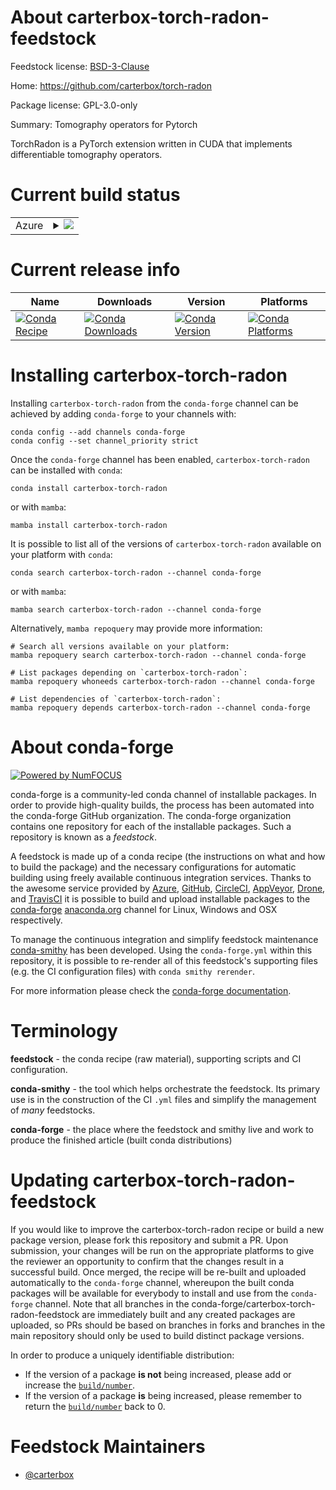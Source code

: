 About carterbox-torch-radon-feedstock
=====================================

Feedstock license: [BSD-3-Clause](https://github.com/conda-forge/carterbox-torch-radon-feedstock/blob/main/LICENSE.txt)

Home: https://github.com/carterbox/torch-radon

Package license: GPL-3.0-only

Summary: Tomography operators for Pytorch

TorchRadon is a PyTorch extension written in CUDA that implements
differentiable tomography operators.


Current build status
====================


<table>
    
  <tr>
    <td>Azure</td>
    <td>
      <details>
        <summary>
          <a href="https://dev.azure.com/conda-forge/feedstock-builds/_build/latest?definitionId=19987&branchName=main">
            <img src="https://dev.azure.com/conda-forge/feedstock-builds/_apis/build/status/carterbox-torch-radon-feedstock?branchName=main">
          </a>
        </summary>
        <table>
          <thead><tr><th>Variant</th><th>Status</th></tr></thead>
          <tbody><tr>
              <td>linux_64_cuda_compilercuda-nvcccuda_compiler_version12.6cxx_compiler_version13python3.10.____cpython</td>
              <td>
                <a href="https://dev.azure.com/conda-forge/feedstock-builds/_build/latest?definitionId=19987&branchName=main">
                  <img src="https://dev.azure.com/conda-forge/feedstock-builds/_apis/build/status/carterbox-torch-radon-feedstock?branchName=main&jobName=linux&configuration=linux%20linux_64_cuda_compilercuda-nvcccuda_compiler_version12.6cxx_compiler_version13python3.10.____cpython" alt="variant">
                </a>
              </td>
            </tr><tr>
              <td>linux_64_cuda_compilercuda-nvcccuda_compiler_version12.6cxx_compiler_version13python3.11.____cpython</td>
              <td>
                <a href="https://dev.azure.com/conda-forge/feedstock-builds/_build/latest?definitionId=19987&branchName=main">
                  <img src="https://dev.azure.com/conda-forge/feedstock-builds/_apis/build/status/carterbox-torch-radon-feedstock?branchName=main&jobName=linux&configuration=linux%20linux_64_cuda_compilercuda-nvcccuda_compiler_version12.6cxx_compiler_version13python3.11.____cpython" alt="variant">
                </a>
              </td>
            </tr><tr>
              <td>linux_64_cuda_compilercuda-nvcccuda_compiler_version12.6cxx_compiler_version13python3.12.____cpython</td>
              <td>
                <a href="https://dev.azure.com/conda-forge/feedstock-builds/_build/latest?definitionId=19987&branchName=main">
                  <img src="https://dev.azure.com/conda-forge/feedstock-builds/_apis/build/status/carterbox-torch-radon-feedstock?branchName=main&jobName=linux&configuration=linux%20linux_64_cuda_compilercuda-nvcccuda_compiler_version12.6cxx_compiler_version13python3.12.____cpython" alt="variant">
                </a>
              </td>
            </tr><tr>
              <td>linux_64_cuda_compilercuda-nvcccuda_compiler_version12.6cxx_compiler_version13python3.13.____cp313</td>
              <td>
                <a href="https://dev.azure.com/conda-forge/feedstock-builds/_build/latest?definitionId=19987&branchName=main">
                  <img src="https://dev.azure.com/conda-forge/feedstock-builds/_apis/build/status/carterbox-torch-radon-feedstock?branchName=main&jobName=linux&configuration=linux%20linux_64_cuda_compilercuda-nvcccuda_compiler_version12.6cxx_compiler_version13python3.13.____cp313" alt="variant">
                </a>
              </td>
            </tr><tr>
              <td>linux_64_cuda_compilercuda-nvcccuda_compiler_version12.6cxx_compiler_version13python3.9.____cpython</td>
              <td>
                <a href="https://dev.azure.com/conda-forge/feedstock-builds/_build/latest?definitionId=19987&branchName=main">
                  <img src="https://dev.azure.com/conda-forge/feedstock-builds/_apis/build/status/carterbox-torch-radon-feedstock?branchName=main&jobName=linux&configuration=linux%20linux_64_cuda_compilercuda-nvcccuda_compiler_version12.6cxx_compiler_version13python3.9.____cpython" alt="variant">
                </a>
              </td>
            </tr>
          </tbody>
        </table>
      </details>
    </td>
  </tr>
</table>

Current release info
====================

| Name | Downloads | Version | Platforms |
| --- | --- | --- | --- |
| [![Conda Recipe](https://img.shields.io/badge/recipe-carterbox--torch--radon-green.svg)](https://anaconda.org/conda-forge/carterbox-torch-radon) | [![Conda Downloads](https://img.shields.io/conda/dn/conda-forge/carterbox-torch-radon.svg)](https://anaconda.org/conda-forge/carterbox-torch-radon) | [![Conda Version](https://img.shields.io/conda/vn/conda-forge/carterbox-torch-radon.svg)](https://anaconda.org/conda-forge/carterbox-torch-radon) | [![Conda Platforms](https://img.shields.io/conda/pn/conda-forge/carterbox-torch-radon.svg)](https://anaconda.org/conda-forge/carterbox-torch-radon) |

Installing carterbox-torch-radon
================================

Installing `carterbox-torch-radon` from the `conda-forge` channel can be achieved by adding `conda-forge` to your channels with:

```
conda config --add channels conda-forge
conda config --set channel_priority strict
```

Once the `conda-forge` channel has been enabled, `carterbox-torch-radon` can be installed with `conda`:

```
conda install carterbox-torch-radon
```

or with `mamba`:

```
mamba install carterbox-torch-radon
```

It is possible to list all of the versions of `carterbox-torch-radon` available on your platform with `conda`:

```
conda search carterbox-torch-radon --channel conda-forge
```

or with `mamba`:

```
mamba search carterbox-torch-radon --channel conda-forge
```

Alternatively, `mamba repoquery` may provide more information:

```
# Search all versions available on your platform:
mamba repoquery search carterbox-torch-radon --channel conda-forge

# List packages depending on `carterbox-torch-radon`:
mamba repoquery whoneeds carterbox-torch-radon --channel conda-forge

# List dependencies of `carterbox-torch-radon`:
mamba repoquery depends carterbox-torch-radon --channel conda-forge
```


About conda-forge
=================

[![Powered by
NumFOCUS](https://img.shields.io/badge/powered%20by-NumFOCUS-orange.svg?style=flat&colorA=E1523D&colorB=007D8A)](https://numfocus.org)

conda-forge is a community-led conda channel of installable packages.
In order to provide high-quality builds, the process has been automated into the
conda-forge GitHub organization. The conda-forge organization contains one repository
for each of the installable packages. Such a repository is known as a *feedstock*.

A feedstock is made up of a conda recipe (the instructions on what and how to build
the package) and the necessary configurations for automatic building using freely
available continuous integration services. Thanks to the awesome service provided by
[Azure](https://azure.microsoft.com/en-us/services/devops/), [GitHub](https://github.com/),
[CircleCI](https://circleci.com/), [AppVeyor](https://www.appveyor.com/),
[Drone](https://cloud.drone.io/welcome), and [TravisCI](https://travis-ci.com/)
it is possible to build and upload installable packages to the
[conda-forge](https://anaconda.org/conda-forge) [anaconda.org](https://anaconda.org/)
channel for Linux, Windows and OSX respectively.

To manage the continuous integration and simplify feedstock maintenance
[conda-smithy](https://github.com/conda-forge/conda-smithy) has been developed.
Using the ``conda-forge.yml`` within this repository, it is possible to re-render all of
this feedstock's supporting files (e.g. the CI configuration files) with ``conda smithy rerender``.

For more information please check the [conda-forge documentation](https://conda-forge.org/docs/).

Terminology
===========

**feedstock** - the conda recipe (raw material), supporting scripts and CI configuration.

**conda-smithy** - the tool which helps orchestrate the feedstock.
                   Its primary use is in the construction of the CI ``.yml`` files
                   and simplify the management of *many* feedstocks.

**conda-forge** - the place where the feedstock and smithy live and work to
                  produce the finished article (built conda distributions)


Updating carterbox-torch-radon-feedstock
========================================

If you would like to improve the carterbox-torch-radon recipe or build a new
package version, please fork this repository and submit a PR. Upon submission,
your changes will be run on the appropriate platforms to give the reviewer an
opportunity to confirm that the changes result in a successful build. Once
merged, the recipe will be re-built and uploaded automatically to the
`conda-forge` channel, whereupon the built conda packages will be available for
everybody to install and use from the `conda-forge` channel.
Note that all branches in the conda-forge/carterbox-torch-radon-feedstock are
immediately built and any created packages are uploaded, so PRs should be based
on branches in forks and branches in the main repository should only be used to
build distinct package versions.

In order to produce a uniquely identifiable distribution:
 * If the version of a package **is not** being increased, please add or increase
   the [``build/number``](https://docs.conda.io/projects/conda-build/en/latest/resources/define-metadata.html#build-number-and-string).
 * If the version of a package **is** being increased, please remember to return
   the [``build/number``](https://docs.conda.io/projects/conda-build/en/latest/resources/define-metadata.html#build-number-and-string)
   back to 0.

Feedstock Maintainers
=====================

* [@carterbox](https://github.com/carterbox/)

